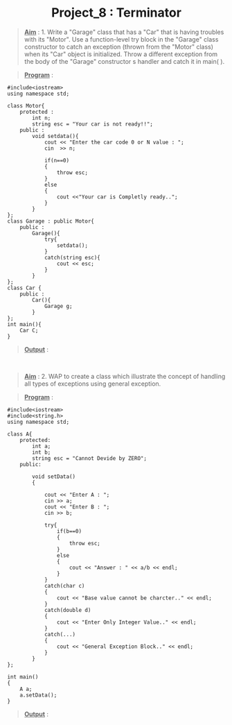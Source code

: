 <center><h1>Project_8 : Terminator</h1></center>

><u>**Aim**</u> : 1. Write a "Garage" class that has a "Car" that is having troubles with its "Motor". Use a function-level try block in the "Garage" class constructor to catch an exception (thrown from the "Motor" class) when its "Car" object is initialized. Throw a different exception from the body of the "Garage" constructor s handler and catch it in main( ).

><u>**Program**</u> : 

    #include<iostream>
    using namespace std;

    class Motor{
        protected :
            int n;
            string esc = "Your car is not ready!!";
        public :
            void setdata(){
                cout << "Enter the car code 0 or N value : ";
                cin  >> n;
                
                if(n==0)
                {
                    throw esc;
                }
                else
                {
                    cout <<"Your car is Completly ready..";
                }
            }
    };
    class Garage : public Motor{
        public :
            Garage(){
                try{
                    setdata();
                }
                catch(string esc){
                    cout << esc;
                }
            }
    };
    class Car {
        public :
            Car(){
                Garage g;
            }
    };
    int main(){
        Car C;	
    }

><u>**Output**</u> :

<br>

><u>**Aim**</u> : 2. WAP to create a class which illustrate the concept of handling all types of exceptions using general exception.

><u>**Program**</u> : 

    #include<iostream>
    #include<string.h>
    using namespace std;

    class A{
        protected:
            int a;
            int b;
            string esc = "Cannot Devide by ZERO";
        public:
            
            void setData()
            {
                
                cout << "Enter A : ";
                cin >> a;
                cout << "Enter B : ";
                cin >> b;
                
                try{
                    if(b==0)
                    {
                        throw esc;
                    }
                    else
                    {
                        cout << "Answer : " << a/b << endl;
                    }
                }
                catch(char c)
                {
                    cout << "Base value cannot be charcter.." << endl; 
                }
                catch(double d)
                {
                    cout << "Enter Only Integer Value.." << endl;
                }
                catch(...)
                {
                    cout << "General Exception Block.." << endl;
                }
            }
    };

    int main()
    {
        A a;
        a.setData();
    }
    
><u>**Output**</u> :

<br>
